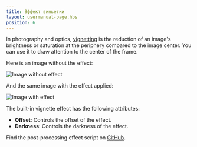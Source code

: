 ```yaml
---
title: Эффект виньетки
layout: usermanual-page.hbs
position: 6
---
```


In photography and optics, [vignetting][1] is the reduction of an image's brightness or saturation at the periphery compared to the image center. You can use it to draw attention to the center of the frame.

Here is an image without the effect:

![Image without effect][2]

And the same image with the effect applied:

![Image with effect][3]

The built-in vignette effect has the following attributes:

* **Offset**: Controls the offset of the effect.
* **Darkness**: Controls the darkness of the effect.

Find the post-processing effect script on [GitHub][4].

[1]: https://en.wikipedia.org/wiki/Vignetting
[2]: /images/platform/posteffects/without_effects.png
[3]: /images/platform/posteffects/with_vignette.png
[4]: https://github.com/playcanvas/engine/blob/main/scripts/posteffects/posteffect-vignette.js
